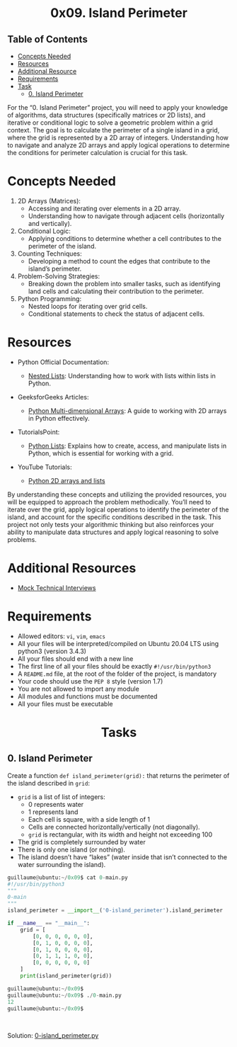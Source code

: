# <p align='center'>0x09. Island Perimeter</p>

## Table of Contents
- [Concepts Needed](#concepts-needed)
- [Resources](#resources)
- [Additional Resource](#additional-resource)
- [Requirements](#requirements)
- [Task](#task)
    - [0. Island Perimeter](#0-island-perimeter)

For the “0. Island Perimeter” project, you will need to apply your knowledge of algorithms, data structures (specifically matrices or 2D lists), and iterative or conditional logic to solve a geometric problem within a grid context. The goal is to calculate the perimeter of a single island in a grid, where the grid is represented by a 2D array of integers. Understanding how to navigate and analyze 2D arrays and apply logical operations to determine the conditions for perimeter calculation is crucial for this task.

# Concepts Needed
1. 2D Arrays (Matrices):
    - Accessing and iterating over elements in a 2D array.
    - Understanding how to navigate through adjacent cells (horizontally and vertically).
2. Conditional Logic:
    - Applying conditions to determine whether a cell contributes to the perimeter of the island.
3. Counting Techniques:
    - Developing a method to count the edges that contribute to the island’s perimeter.
4. Problem-Solving Strategies:
    - Breaking down the problem into smaller tasks, such as identifying land cells and calculating their contribution to the perimeter.
5. Python Programming:
    - Nested loops for iterating over grid cells.
    - Conditional statements to check the status of adjacent cells.

# Resources
- Python Official Documentation:
    - [Nested Lists](https://docs.python.org/3/tutorial/datastructures.html#nested-list-comprehensions): Understanding how to work with lists within lists in Python.

- GeeksforGeeks Articles:
    - [Python Multi-dimensional Arrays](https://www.geeksforgeeks.org/python-using-2d-arrays-lists-the-right-way/): A guide to working with 2D arrays in Python effectively.

- TutorialsPoint:
    - [Python Lists](https://www.tutorialspoint.com/python/python_lists.htm): Explains how to create, access, and manipulate lists in Python, which is essential for working with a grid.

- YouTube Tutorials:
    - [Python 2D arrays and lists](https://www.youtube.com/watch?feature=shared&v=aNzepGawwCI)


By understanding these concepts and utilizing the provided resources, you will be equipped to approach the problem methodically. You’ll need to iterate over the grid, apply logical operations to identify the perimeter of the island, and account for the specific conditions described in the task. This project not only tests your algorithmic thinking but also reinforces your ability to manipulate data structures and apply logical reasoning to solve problems.

# Additional Resources
- [Mock Technical Interviews](https://www.youtube.com/watch?feature=shared&v=fFgEM6CMQc4)

# Requirements
- Allowed editors: `vi`, `vim`, `emacs`
- All your files will be interpreted/compiled on Ubuntu 20.04 LTS using python3 (version 3.4.3)
- All your files should end with a new line
- The first line of all your files should be exactly `#!/usr/bin/python3`
- A `README.md` file, at the root of the folder of the project, is mandatory
- Your code should use the `PEP 8` style (version 1.7)
- You are not allowed to import any module
- All modules and functions must be documented
- All your files must be executable

# <p align='center'>Tasks</p>

## 0. Island Perimeter
Create a function `def island_perimeter(grid):` that returns the perimeter of the island described in `grid`:

- `grid` is a list of list of integers:
    - 0 represents water
    - 1 represents land
    - Each cell is square, with a side length of 1
    - Cells are connected horizontally/vertically (not diagonally).
    - `grid` is rectangular, with its width and height not exceeding 100
- The grid is completely surrounded by water
- There is only one island (or nothing).
- The island doesn’t have “lakes” (water inside that isn’t connected to the water surrounding the island).

```py
guillaume@ubuntu:~/0x09$ cat 0-main.py
#!/usr/bin/python3
"""
0-main
"""
island_perimeter = __import__('0-island_perimeter').island_perimeter

if __name__ == "__main__":
    grid = [
        [0, 0, 0, 0, 0, 0],
        [0, 1, 0, 0, 0, 0],
        [0, 1, 0, 0, 0, 0],
        [0, 1, 1, 1, 0, 0],
        [0, 0, 0, 0, 0, 0]
    ]
    print(island_perimeter(grid))

guillaume@ubuntu:~/0x09$ 
guillaume@ubuntu:~/0x09$ ./0-main.py
12
guillaume@ubuntu:~/0x09$ 
```

<br>

Solution: [0-island_perimeter.py](0-island_perimeter.py)
